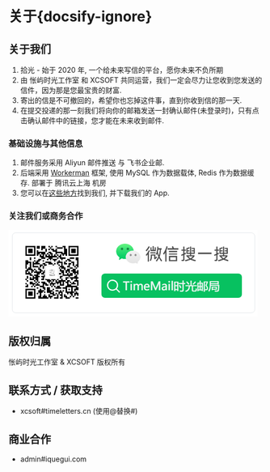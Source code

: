 # 关于{docsify-ignore}

##  关于我们

1. 拾光 - 始于 2020 年, 一个给未来写信的平台，愿你未来不负所期
2. 由 怅屿时光工作室 和 XCSOFT 共同运营，我们一定会尽力让您收到您发送的信件，因为那是您最宝贵的财富.
3. 寄出的信是不可撤回的，希望你也忘掉这件事，直到你收到信的那一天.
4. 在提交投递的那一刻我们将向你的邮箱发送一封确认邮件(未登录时)，只有点击确认邮件中的链接，您才能在未来收到邮件.

### 基础设施与其他信息

1. 邮件服务采用 Aliyun 邮件推送 与 飞书企业邮.
2. 后端采用 [Workerman](https://www.workerman.net) 框架, 使用 MySQL 作为数据载体, Redis 作为数据缓存. 部署于 腾讯云上海 机房
4. 您可以在[这些地方](find_us.md)找到我们, 并下载我们的 App.

### 关注我们或商务合作

![微信公众号: TimeMail时光邮局](media/wechat.png)

## 版权归属

怅屿时光工作室 & XCSOFT 版权所有

## 联系方式 / 获取支持

- xcsoft#timeletters.cn (使用@替换#)

## 商业合作

- admin#iquegui.com
